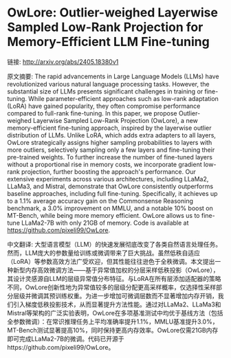 # OwLore: Outlier-weighed Layerwise Sampled Low-Rank Projection for Memory-Efficient LLM Fine-tuning

链接: http://arxiv.org/abs/2405.18380v1

原文摘要:
The rapid advancements in Large Language Models (LLMs) have revolutionized
various natural language processing tasks. However, the substantial size of
LLMs presents significant challenges in training or fine-tuning. While
parameter-efficient approaches such as low-rank adaptation (LoRA) have gained
popularity, they often compromise performance compared to full-rank
fine-tuning. In this paper, we propose Outlier-weighed Layerwise Sampled
Low-Rank Projection (OwLore), a new memory-efficient fine-tuning approach,
inspired by the layerwise outlier distribution of LLMs. Unlike LoRA, which adds
extra adapters to all layers, OwLore strategically assigns higher sampling
probabilities to layers with more outliers, selectively sampling only a few
layers and fine-tuning their pre-trained weights. To further increase the
number of fine-tuned layers without a proportional rise in memory costs, we
incorporate gradient low-rank projection, further boosting the approach's
performance. Our extensive experiments across various architectures, including
LLaMa2, LLaMa3, and Mistral, demonstrate that OwLore consistently outperforms
baseline approaches, including full fine-tuning. Specifically, it achieves up
to a 1.1% average accuracy gain on the Commonsense Reasoning benchmark, a 3.0%
improvement on MMLU, and a notable 10% boost on MT-Bench, while being more
memory efficient. OwLore allows us to fine-tune LLaMa2-7B with only 21GB of
memory. Code is available at https://github.com/pixeli99/OwLore.

中文翻译:
大型语言模型（LLM）的快速发展彻底改变了各类自然语言处理任务。然而，LLM庞大的参数量给训练或微调带来了巨大挑战。虽然低秩自适应（LoRA）等参数高效方法广受欢迎，但其性能往往逊色于全秩微调。本文提出一种新型内存高效微调方法——基于异常值加权的分层采样低秩投影（OwLore），其设计灵感源自LLM的层级异常值分布特征。与LoRA在所有层添加适配器的策略不同，OwLore创新性地为异常值较多的层级分配更高采样概率，仅选择性采样部分层级并微调其预训练权重。为进一步增加可微调层数而不显著增加内存开销，我们引入梯度低秩投影技术，从而显著提升方法性能。通过对LLaMa2、LLaMa3和Mistral等架构的广泛实验表明，OwLore在多项基准测试中均优于基线方法（包括全参数微调）：在常识推理任务上平均准确率提升1.1%，MMLU基准提升3.0%，MT-Bench测试显著提高10%，同时保持更高内存效率。OwLore仅需21GB内存即可完成LLaMa2-7B的微调。代码已开源于https://github.com/pixeli99/OwLore。
